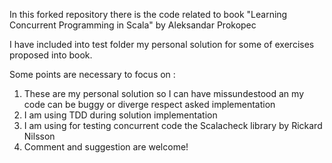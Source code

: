 In this forked repository there is the code related to book "Learning Concurrent Programming in Scala" by Aleksandar Prokopec

I have included into test folder my personal solution for some of exercises proposed into book. 

Some points are necessary to focus on :
1. These are my personal solution so I can have missundestood an my code can be buggy or diverge respect asked implementation
2. I am using TDD during solution implementation
3. I am using for testing concurrent code the Scalacheck library by Rickard Nilsson
4. Comment and suggestion are welcome!